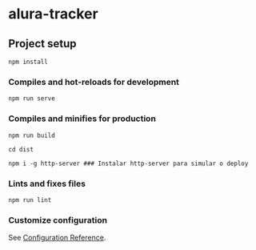# alura-tracker

## Project setup
```
npm install
```

### Compiles and hot-reloads for development
```
npm run serve
```

### Compiles and minifies for production
```
npm run build

cd dist

npm i -g http-server ### Instalar http-server para simular o deploy
```

### Lints and fixes files
```
npm run lint
```

### Customize configuration
See [Configuration Reference](https://cli.vuejs.org/config/).
